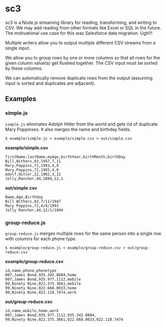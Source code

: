 # sc3

sc3 is a Node.js streaming library for reading, transforming, and writing to
CSV. We may add reading from other formats like Excel or SQL in the future. The
motivational use case for this was Salesforce data migration. Ugh!!!

Multiple writers allow you to output multiple different CSV streams from a
single input.

We allow you to group rows by one or more columns so that all rows for the given
column value(s) get flushed together. The CSV input must be sorted by these
columns.

We can automatically remove duplicate rows from the output (assuming input is
sorted and duplicates are adjacent).

## Examples

### simple.js

`simple.js` eliminates Adolph Hitler from the world and gets rid of duplicate
Mary Poppinses. It also merges the name and birthday fields.

```
$ example/simple.js < example/simple.csv > out/simple.csv
```

**example/simple.csv**

```
firstName,lastName,myAge,birthYear,birthMonth,birthDay
Bill,Withers,83,1947,7,11
Mary,Poppins,72,1993,4,9
Mary,Poppins,72,1993,4,9
Adolf,Hitler,22,1902,3,22
Jolly,Rancher,44,1894,12,1
```

**out/simple.csv**

```
Name,Age,Birthday
Bill Withers,83,7/11/1947
Mary Poppins,72,4/9/1993
Jolly Rancher,44,12/1/1894
```

### group-reduce.js

`group-reduce.js` merges multiple rows for the same person into a single row
with columns for each phone type.

```
$ example/group-reduce.js < example/group-reduce.csv > out/group-reduce.csv
```

**example/group-reduce.csv**

```
id,name,phone,phonetype
007,James Bond,935.342.8884,home
007,James Bond,935.977.1112,mobile
99,Ninety Nine,022.375.3661,mobile
99,Ninety Nine,022.668.0033,home
99,Ninety Nine,022.110.7474,work
```

**out/group-reduce.csv**

```
id,name,mobile,home,work
007,James Bond,935.977.1112,935.342.8884,
99,Ninety Nine,022.375.3661,022.668.0033,022.110.7474
```